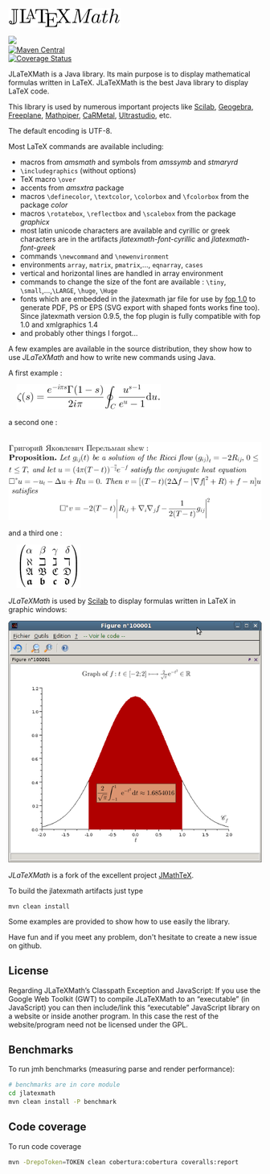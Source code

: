 <img src="docs/images/Logo.png"/>

<a href="https://travis-ci.org/opencollab/jlatexmath"><img src="https://travis-ci.org/opencollab/jlatexmath.svg"/></a><br/>
[![Maven Central](https://maven-badges.herokuapp.com/maven-central/org.scilab.forge/jlatexmath/badge.svg?style=flat)](https://maven-badges.herokuapp.com/maven-central/org.scilab.forge/jlatexmath)<br/>
[![Coverage Status](https://coveralls.io/repos/github/opencollab/jlatexmath/badge.svg?branch=master)](https://coveralls.io/github/opencollab/jlatexmath?branch=master)

JLaTeXMath is a Java library. Its main purpose is to display mathematical formulas written in LaTeX. JLaTeXMath is the best Java library to display LaTeX code.

This library is used by numerous important projects like <a href="http://www.scilab.org/">Scilab</a>, <a href="http://www.geogebra.org/">Geogebra</a>, <a href="http://freeplane.sourceforge.net">Freeplane</a>, <a href="http://www.mathpiper.org/">Mathpiper</a>, <a href="http://db-maths.nuxit.net/CaRMetal/index_en.html">CaRMetal</a>, <a href="http://ultrastudio.org/">Ultrastudio</a>, etc.

The default encoding is UTF-8.

Most LaTeX commands are available including:

* macros from <i>amsmath</i> and symbols from <i>amssymb</i> and <i>stmaryrd</i>
* `\includegraphics` (without options)
* TeX macro `\over`
* accents from <i>amsxtra</i> package
* macros `\definecolor`, `\textcolor`, `\colorbox` and `\fcolorbox` from the package <i>color</i>
* macros `\rotatebox`, `\reflectbox` and `\scalebox` from the package <i>graphicx</i>
* most latin unicode characters are available and cyrillic or greek characters are in the artifacts <i>jlatexmath-font-cyrillic</i> and <i>jlatexmath-font-greek</i>
* commands `\newcommand` and `\newenvironment`
* environments `array`, `matrix`, `pmatrix`,..., `eqnarray`, `cases`
* vertical and horizontal lines are handled in array environment
* commands to change the size of the font are available : `\tiny`, `\small`,...,`\LARGE`, `\huge`, `\Huge`
* fonts which are embedded in the jlatexmath jar file for use by <a href="http://xmlgraphics.apache.org/fop/">fop 1.0</a> to generate PDF, PS or EPS (SVG export with shaped fonts works fine too). Since jlatexmath version  0.9.5, the fop plugin is fully compatible with fop 1.0 and xmlgraphics 1.4
* and probably other things I forgot...

A few examples are available in the source distribution, they show how to use <i>JLaTeXMath</i> and how to write new commands using Java.

A first example :

&nbsp;&nbsp;&nbsp;&nbsp;<img src="docs/images/Formula1.png"/>

a second one :

&nbsp;&nbsp;&nbsp;&nbsp;<img src="docs/images/Formula2.png"/>

and a third one :

&nbsp;&nbsp;&nbsp;&nbsp;<img src="docs/images/Formula3.png"/>

<i>JLaTeXMath</i> is used by <a href="http://www.scilab.org">Scilab</a> to display formulas written in LaTeX in graphic windows:

<img src="docs/images/ScilabScreenshot.png"/>

<i>JLaTeXMath</i> is a fork of the excellent project <a href="http://jmathtex.sourceforge.net/">JMathTeX</a>.

To build the jlatexmath artifacts just type
    
    mvn clean install

Some examples are provided to show how to use easily the library.

Have fun and if you meet any problem, don't hesitate to create a new issue on github.

## License
Regarding JLaTeXMath’s Classpath Exception and JavaScript: If you use the Google Web Toolkit (GWT) to compile JLaTeXMath to an “executable” (in JavaScript) you can then include/link this “executable” JavaScript library on a website or inside another program. In this case the rest of the website/program need not be licensed under the GPL.

## Benchmarks
To run jmh benchmarks (measuring parse and render performance):

```bash
# benchmarks are in core module
cd jlatexmath
mvn clean install -P benchmark
```

## Code coverage
To run code coverage

```bash
mvn -DrepoToken=TOKEN clean cobertura:cobertura coveralls:report
```
